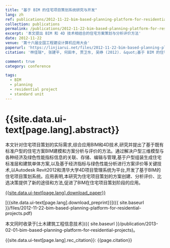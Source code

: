 ```yaml
---
title: "基于 BIM 的住宅项目策划系统研究与开发"
lang: zh
ref: publications/2012-11-22-bim-based-planning-platform-for-residential-projects
collection: publications
permalink: /publications/2012-11-22-bim-based-planning-platform-for-residential-projects
excerpt: '本文提出 BIM 和 4D 技术相结合的住宅方案策划与分析评价方法'
date: 2012-11-22
venue: '第十六届全国工程建设计算机应用大会'
paperurl: 'https://linjiarui.net/files/2012-11-22-bim-based-planning-platform-for-residential-projects.pdf'
citation: '林佳瑞*, 张建平, 何田丰, 贾卫东, 吴峥 (2012). &quot;基于 BIM 的住宅项目策划系统研究与开发&quot; <i>第十六届全国工程建设计算机应用大会论文集</i>. 355-362. 中国土木工程学会. 中国, 广州.'

comment: true
category: conference

tags: 
  - BIM
  - planning
  - residential project
  - standard unit
---
```



{{site.data.ui-text[page.lang].abstract}}
====

本文针对住宅项目策划的实际需求,综合应用BIM和4D技术,研究并提出了基于既有标准户型的住宅方案BIM建模和方案分析与评价的方法。通过解决户型三维模型与各种经济及绿色性能指标信息的关联、存储、编辑与管理,基于户型组装生成住宅标准层和建筑单体方案,以及基于经济指标与绿色性能分析进行方案评价等关键技术,以Autodesk Revit2012和清华大学4D项目管理系统为平台,开发了基于BIM的住宅项目策划系统。应用表明,本研究为住宅项目策划的方案创建、分析评价、比选决策提供了新的途径和方法,促进了BIM在住宅项目策划阶段的应用。

[{{site.data.ui-text[page.lang].download_paper}}](http://kns.cnki.net/KCMS/detail/detail.aspx?dbcode=CPFD&dbname=CPFD0914&filename=OGTY201211004054&v=MTU3MDNLdWhkaG5qOThUbmpxcXhkRWVNT1VLcmlmWnU5dkh5bmxVNzNOSWxzV0tpcmZkN0c0SDlQTnJvOUZZT3NLQ0JO)

[{{site.data.ui-text[page.lang].download_preprint}}]({{ site.baseurl }}/files/2012-11-22-bim-based-planning-platform-for-residential-projects.pdf)

本文同时收录于[土木建筑工程信息技术]({{ site.baseurl }}/publication/2013-02-01-bim-based-planning-platform-for-residential-projects)。

{{site.data.ui-text[page.lang].rec_citation}}: {{page.citation}}